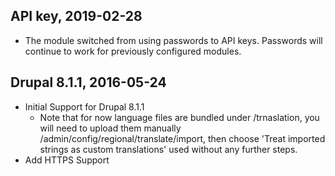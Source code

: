 API key, 2019-02-28
-------------------
- The module switched from using passwords to API keys. Passwords will continue
  to work for previously configured modules.


Drupal 8.1.1, 2016-05-24
------------------------
- Initial Support for Drupal 8.1.1
    * Note that for now language files are bundled under /trnaslation, you will
      need to upload them manually /admin/config/regional/translate/import, then
      choose 'Treat imported strings as custom translations'
      used without any further steps.
-  Add HTTPS Support
